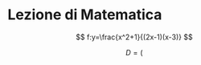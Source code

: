 # Lezione di Matematica


$$
f:y=\frac{x^2+1}{(2x-1)(x-3)}
$$

$$
D=\left(
$$
<!--stackedit_data:
eyJoaXN0b3J5IjpbMzU4NjI4NTRdfQ==
-->